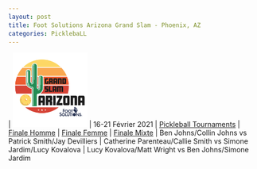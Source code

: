 ```yaml
---
layout: post
title: Foot Solutions Arizona Grand Slam - Phoenix, AZ
categories: PicklebaLL
---
```


| <a href="https://www.ppatour.com/"><img src="/images/mesa-grand-slam_fs.png" alt="ppatour.com" width="150"/><a> | 16-21 Février 2021 | [Pickleball Tournaments](https://www.pickleballtournaments.com/tournamentinfo.pl?tid=4237)
|   [Finale Homme](https://www.youtube.com/watch?v=ON-sCPSIN9I&t=28218s)   |   [Finale Femme](https://www.youtube.com/watch?v=ON-sCPSIN9I&t=24693s)   | [Finale Mixte](https://www.youtube.com/watch?v=UmJj1_xV4_Q&t=15405s)
| Ben Johns/Collin Johns vs Patrick Smith/Jay Devilliers | Catherine Parenteau/Callie Smith vs Simone Jardim/Lucy Kovalova | Lucy Kovalova/Matt Wright vs Ben Johns/Simone Jardim         





